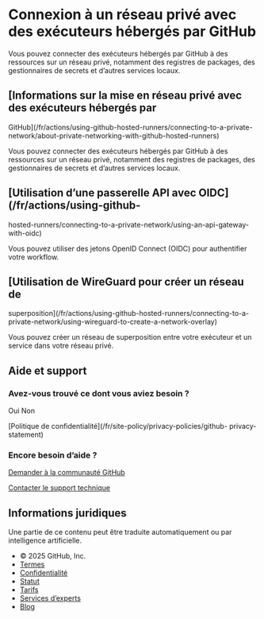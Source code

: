 # Connexion à un réseau privé avec des exécuteurs hébergés par GitHub

Vous pouvez connecter des exécuteurs hébergés par GitHub à des ressources sur
un réseau privé, notamment des registres de packages, des gestionnaires de
secrets et d’autres services locaux.

## [Informations sur la mise en réseau privé avec des exécuteurs hébergés par
GitHub](/fr/actions/using-github-hosted-runners/connecting-to-a-private-
network/about-private-networking-with-github-hosted-runners)

Vous pouvez connecter des exécuteurs hébergés par GitHub à des ressources sur
un réseau privé, notamment des registres de packages, des gestionnaires de
secrets et d’autres services locaux.

## [Utilisation d’une passerelle API avec OIDC](/fr/actions/using-github-
hosted-runners/connecting-to-a-private-network/using-an-api-gateway-with-oidc)

Vous pouvez utiliser des jetons OpenID Connect (OIDC) pour authentifier votre
workflow.

## [Utilisation de WireGuard pour créer un réseau de
superposition](/fr/actions/using-github-hosted-runners/connecting-to-a-
private-network/using-wireguard-to-create-a-network-overlay)

Vous pouvez créer un réseau de superposition entre votre exécuteur et un
service dans votre réseau privé.

## Aide et support

### Avez-vous trouvé ce dont vous aviez besoin ?

Oui Non

[Politique de confidentialité](/fr/site-policy/privacy-policies/github-
privacy-statement)

### Encore besoin d’aide ?

[Demander à la communauté
GitHub](https://github.com/orgs/community/discussions)

[Contacter le support technique](https://support.github.com)

## Informations juridiques

Une partie de ce contenu peut être traduite automatiquement ou par
intelligence artificielle.

  * © 2025 GitHub, Inc.
  * [Termes](/fr/site-policy/github-terms/github-terms-of-service)
  * [Confidentialité](/fr/site-policy/privacy-policies/github-privacy-statement)
  * [Statut](https://www.githubstatus.com/)
  * [Tarifs](https://github.com/pricing)
  * [Services d’experts](https://services.github.com)
  * [Blog](https://github.blog)

